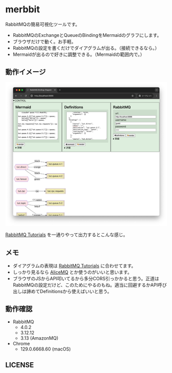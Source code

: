 merbbit
============================================================

RabbitMQの簡易可視化ツールです。

- RabbitMQのExchangeとQueueのBindingをMermaidのグラフにします。
- ブラウザだけで動く。お手軽。
- RabbitMQの設定を書くだけでダイアグラムが出る。（接続できるなら。）
- Mermaidが出るので好きに調整できる。（Mermaidの範囲内で。）

## 動作イメージ

![スクリーンショット](screenshot.png)

[RabbitMQ Tutorials](https://www.rabbitmq.com/tutorials) を一通りやって出力するとこんな感じ。

## メモ

- ダイアグラムの表現は [RabbitMQ Tutorials](https://www.rabbitmq.com/tutorials) に合わせてます。
- しっかり見るなら [AliceMQ](https://github.com/alicelabs/alicemq) とか使うのがいいと思います。
- ブラウザのJSからAPI叩いてるから多分CORS引っかかると思う。正道はRabbitMQの設定だけど、このためにやるのもね。適当に回避するかAPI呼び出しは諦めてDefinitionsから使えばいいと思う。

## 動作確認

- RabbitMQ
    - 4.0.2
    - 3.12.12
    - 3.13 (AmazonMQ)
- Chrome
    - 129.0.6668.60 (macOS)

## LICENSE
